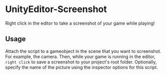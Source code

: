 # UnityEditor-Screenshot
Right click in the editor to take a screenshot of your game while playing!

## Usage
Attach the script to a gameobject in the scene that you want to screenshot. For example, the camera. Then, while your game is running in the editor, `right click` to save a screenshot to your project's root folder. Optionally, specify the name of the picture using the inspector options for this script.
